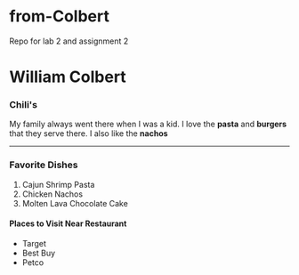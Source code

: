 # from-Colbert
Repo for lab 2 and assignment 2
# William Colbert
### Chili's
My family always went there when I was a kid. I love the **pasta** and **burgers** that they serve there. I also like the **nachos**

---

### Favorite Dishes
1. Cajun Shrimp Pasta
2. Chicken Nachos
3. Molten Lava Chocolate Cake
#### Places to Visit Near Restaurant
* Target
* Best Buy
* Petco
